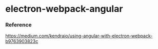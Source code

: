 # electron-webpack-angular

### Reference
https://medium.com/kendraio/using-angular-with-electron-webpack-b9763903823c

